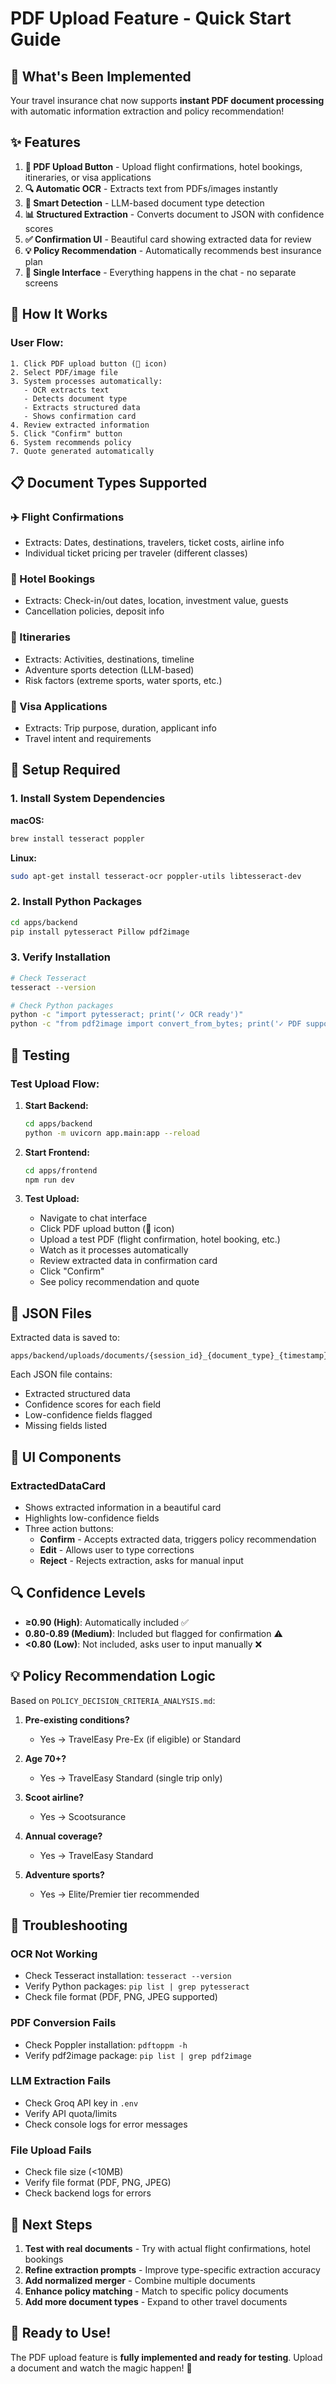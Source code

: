 # PDF Upload Feature - Quick Start Guide

## 🚀 What's Been Implemented

Your travel insurance chat now supports **instant PDF document processing** with automatic information extraction and policy recommendation!

## ✨ Features

1. **📄 PDF Upload Button** - Upload flight confirmations, hotel bookings, itineraries, or visa applications
2. **🔍 Automatic OCR** - Extracts text from PDFs/images instantly
3. **🧠 Smart Detection** - LLM-based document type detection
4. **📊 Structured Extraction** - Converts document to JSON with confidence scores
5. **✅ Confirmation UI** - Beautiful card showing extracted data for review
6. **💡 Policy Recommendation** - Automatically recommends best insurance plan
7. **💬 Single Interface** - Everything happens in the chat - no separate screens

## 🎯 How It Works

### User Flow:
```
1. Click PDF upload button (📄 icon)
2. Select PDF/image file
3. System processes automatically:
   - OCR extracts text
   - Detects document type
   - Extracts structured data
   - Shows confirmation card
4. Review extracted information
5. Click "Confirm" button
6. System recommends policy
7. Quote generated automatically
```

## 📋 Document Types Supported

### ✈️ Flight Confirmations
- Extracts: Dates, destinations, travelers, ticket costs, airline info
- Individual ticket pricing per traveler (different classes)

### 🏨 Hotel Bookings
- Extracts: Check-in/out dates, location, investment value, guests
- Cancellation policies, deposit info

### 📄 Itineraries
- Extracts: Activities, destinations, timeline
- Adventure sports detection (LLM-based)
- Risk factors (extreme sports, water sports, etc.)

### 🛂 Visa Applications
- Extracts: Trip purpose, duration, applicant info
- Travel intent and requirements

## 🔧 Setup Required

### 1. Install System Dependencies

**macOS:**
```bash
brew install tesseract poppler
```

**Linux:**
```bash
sudo apt-get install tesseract-ocr poppler-utils libtesseract-dev
```

### 2. Install Python Packages

```bash
cd apps/backend
pip install pytesseract Pillow pdf2image
```

### 3. Verify Installation

```bash
# Check Tesseract
tesseract --version

# Check Python packages
python -c "import pytesseract; print('✓ OCR ready')"
python -c "from pdf2image import convert_from_bytes; print('✓ PDF support ready')"
```

## 🧪 Testing

### Test Upload Flow:

1. **Start Backend:**
   ```bash
   cd apps/backend
   python -m uvicorn app.main:app --reload
   ```

2. **Start Frontend:**
   ```bash
   cd apps/frontend
   npm run dev
   ```

3. **Test Upload:**
   - Navigate to chat interface
   - Click PDF upload button (📄 icon)
   - Upload a test PDF (flight confirmation, hotel booking, etc.)
   - Watch as it processes automatically
   - Review extracted data in confirmation card
   - Click "Confirm"
   - See policy recommendation and quote

## 📁 JSON Files

Extracted data is saved to:
```
apps/backend/uploads/documents/{session_id}_{document_type}_{timestamp}.json
```

Each JSON file contains:
- Extracted structured data
- Confidence scores for each field
- Low-confidence fields flagged
- Missing fields listed

## 🎨 UI Components

### ExtractedDataCard
- Shows extracted information in a beautiful card
- Highlights low-confidence fields
- Three action buttons:
  - **Confirm** - Accepts extracted data, triggers policy recommendation
  - **Edit** - Allows user to type corrections
  - **Reject** - Rejects extraction, asks for manual input

## 🔍 Confidence Levels

- **≥0.90 (High)**: Automatically included ✅
- **0.80-0.89 (Medium)**: Included but flagged for confirmation ⚠️
- **<0.80 (Low)**: Not included, asks user to input manually ❌

## 💡 Policy Recommendation Logic

Based on `POLICY_DECISION_CRITERIA_ANALYSIS.md`:

1. **Pre-existing conditions?**
   - Yes → TravelEasy Pre-Ex (if eligible) or Standard
   
2. **Age 70+?**
   - Yes → TravelEasy Standard (single trip only)
   
3. **Scoot airline?**
   - Yes → Scootsurance
   
4. **Annual coverage?**
   - Yes → TravelEasy Standard
   
5. **Adventure sports?**
   - Yes → Elite/Premier tier recommended

## 🐛 Troubleshooting

### OCR Not Working
- Check Tesseract installation: `tesseract --version`
- Verify Python packages: `pip list | grep pytesseract`
- Check file format (PDF, PNG, JPEG supported)

### PDF Conversion Fails
- Check Poppler installation: `pdftoppm -h`
- Verify pdf2image package: `pip list | grep pdf2image`

### LLM Extraction Fails
- Check Groq API key in `.env`
- Verify API quota/limits
- Check console logs for error messages

### File Upload Fails
- Check file size (<10MB)
- Verify file format (PDF, PNG, JPEG)
- Check backend logs for errors

## 📝 Next Steps

1. **Test with real documents** - Try with actual flight confirmations, hotel bookings
2. **Refine extraction prompts** - Improve type-specific extraction accuracy
3. **Add normalized merger** - Combine multiple documents
4. **Enhance policy matching** - Match to specific policy documents
5. **Add more document types** - Expand to other travel documents

## 🎉 Ready to Use!

The PDF upload feature is **fully implemented and ready for testing**. Upload a document and watch the magic happen! 🚀

